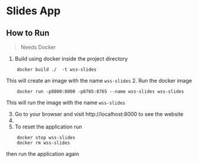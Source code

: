 # Slides App

## How to Run
> Needs Docker

1. Build using docker inside the project directory
```shell
    docker build ./  -t wss-slides 
```
This will create an image with the name `wss-slides`
2. Run the docker image

```shell
    docker run -p8000:8000 -p8765:8765 --name wss-slides wss-slides
```
This will run the image with the name `wss-slides`

3. Go to your browser and visit http://localhost:8000 to see the website
4. 
5. To reset the application run
```shell
    docker stop wss-slides
    docker rm wss-slides
```
then run the application again